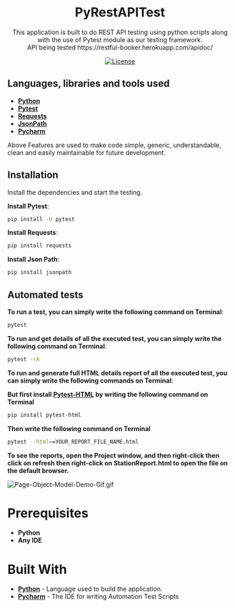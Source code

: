 <h1 align="center">PyRestAPITest</h1>

<p align="center">  
This application is built to do REST API testing using python scripts along with the use of Pytest module as our testing framework.
<br>
API being tested <a> https://restful-booker.herokuapp.com/apidoc/</a>
</p>

<p align="center">
  <a href="https://opensource.org/licenses/Apache-2.0"><img alt="License" src="https://img.shields.io/badge/License-Apache%202.0-blue.svg"/></a>
</p>

## Languages, libraries and tools used

* __[Python](https://www.python.org/downloads/)__
* __[Pytest](https://docs.pytest.org/en/6.2.x/getting-started.html)__
* __[Requests](https://docs.python-requests.org/en/master/)__
* __[JsonPath](https://pypi.org/project/jsonpath/)__
* __[Pycharm](https://www.jetbrains.com/pycharm/download/)__

Above Features are used to make code simple, generic, understandable, clean and easily maintainable for future development.

## Installation

Install the dependencies and start the testing.

 __Install Pytest__:
```sh
pip install -U pytest
```
 __Install Requests__:
```sh
pip install requests
```

 __Install Json Path__:
```sh
pip install jsonpath
```
## Automated tests

__To run a test, you can simply write the following command on Terminal__:
```sh
pytest
```

__To run and get details of all the executed test, you can simply write the following command on Terminal__:
```sh
pytest -rA
```

__To run and generate full HTML details report of all the executed test, you can simply write the following commands on Terminal__:

__But first install [Pytest-HTML](https://pypi.org/project/pytest-html/) by writing the following command on Terminal__
```sh
pip install pytest-html
```
__Then write the following command on Terminal__
```sh
pytest --html==YOUR_REPORT_FILE_NAME.html
```

__To see the reports, open the Project window, and then right-click then click on refresh then right-click on __StationReport.html__ to open the file on the default browser.__

![Page-Object-Model-Demo-Gif.gif](demo/pyrestapitest-report-file.png)

# Prerequisites
* __Python__
* __Any IDE__

# Built With

* __[Python](https://www.python.org/downloads/)__ - Language used to build the application.
* __[Pycharm](https://www.jetbrains.com/pycharm/download/)__ - The IDE for writing Automation Test Scripts
